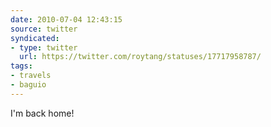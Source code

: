 ```yaml
---
date: 2010-07-04 12:43:15
source: twitter
syndicated:
- type: twitter
  url: https://twitter.com/roytang/statuses/17717958787/
tags:
- travels
- baguio
---
```


I'm back home!